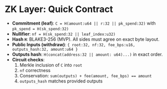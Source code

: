 # ZK Layer: Quick Contract

- **Commitment (leaf)**: `C = H(amount:u64 || r:32 || pk_spend:32)` with `pk_spend = H(sk_spend:32)`
- **Nullifier**: `nf = H(sk_spend:32 || leaf_index:u32)`
- **Hash `H`**: BLAKE3-256 (MVP). All sides must agree on exact byte layout.
- **Public Inputs (withdraw)**: `{ root:32, nf:32, fee_bps:u16, outputs_hash:32, amount:u64 }`
- **Outputs hash**: `H(concat(address:32 || amount: u64)...)` in exact order.
- **Circuit checks**:
  1) Merkle inclusion of `C` into `root`
  2) `nf` correctness
  3) Conservation: `sum(outputs) + fee(amount, fee_bps) == amount`
  4) `outputs_hash` matches provided outputs

